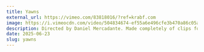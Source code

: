 ```yaml
---
title: Yawns
external_url: https://vimeo.com/83818016/?ref=krabf.com
image: https://i.vimeocdn.com/video/504834674-ef55a6e496cfe3b470a86c05a5d73140211912009c700a773c90dafa0974d784-d?f=webp®ion=us
description: Directed by Daniel Mercadante. Made completely of clips found on the web. — <em>via</em> <a href="https://kottke.org/25/06/yawns">kottke.org</a>
date: 2025-06-23
slug: yawns
---
```

